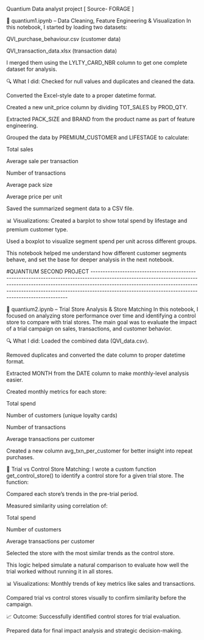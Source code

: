 Quantium Data analyst project [ Source- FORAGE ]

📘 quantium1.ipynb – Data Cleaning, Feature Engineering & Visualization
In this notebook, I started by loading two datasets:

QVI_purchase_behaviour.csv (customer data)

QVI_transaction_data.xlsx (transaction data)

I merged them using the LYLTY_CARD_NBR column to get one complete dataset for analysis.

🔍 What I did:
Checked for null values and duplicates and cleaned the data.

Converted the Excel-style date to a proper datetime format.

Created a new unit_price column by dividing TOT_SALES by PROD_QTY.

Extracted PACK_SIZE and BRAND from the product name as part of feature engineering.

Grouped the data by PREMIUM_CUSTOMER and LIFESTAGE to calculate:

Total sales

Average sale per transaction

Number of transactions

Average pack size

Average price per unit

Saved the summarized segment data to a CSV file.

📊 Visualizations:
Created a barplot to show total spend by lifestage and premium customer type.

Used a boxplot to visualize segment spend per unit across different groups.

This notebook helped me understand how different customer segments behave, and set the base for deeper analysis in the next notebook.


#QUANTIUM SECOND PROJECT  --------------------------------------------------------------------------------------------------------------------------------------------------------------------------------------------------------------------------------------------------------------------------------------------------------------

📘 quantium2.ipynb – Trial Store Analysis & Store Matching
In this notebook, I focused on analyzing store performance over time and identifying a control store to compare with trial stores. The main goal was to evaluate the impact of a trial campaign on sales, transactions, and customer behavior.

🔍 What I did:
Loaded the combined data (QVI_data.csv).

Removed duplicates and converted the date column to proper datetime format.

Extracted MONTH from the DATE column to make monthly-level analysis easier.

Created monthly metrics for each store:

Total spend

Number of customers (unique loyalty cards)

Number of transactions

Average transactions per customer

Created a new column avg_txn_per_customer for better insight into repeat purchases.

🔎 Trial vs Control Store Matching:
I wrote a custom function get_control_store() to identify a control store for a given trial store. The function:

Compared each store’s trends in the pre-trial period.

Measured similarity using correlation of:

Total spend

Number of customers

Average transactions per customer

Selected the store with the most similar trends as the control store.

This logic helped simulate a natural comparison to evaluate how well the trial worked without running it in all stores.

📊 Visualizations:
Monthly trends of key metrics like sales and transactions.

Compared trial vs control stores visually to confirm similarity before the campaign.

📈 Outcome:
Successfully identified control stores for trial evaluation.

Prepared data for final impact analysis and strategic decision-making.


